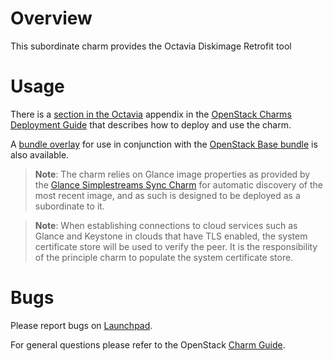 # Overview

This subordinate charm provides the Octavia Diskimage Retrofit tool

# Usage

There is a [section in the Octavia][amphora-octavia-cdg] appendix in the
[OpenStack Charms Deployment Guide][cdg] that describes how to deploy and use
the charm.

A [bundle overlay][octavia-bundle-overlay] for use in conjunction with the
[OpenStack Base bundle][openstack-base-bundle] is also available.

> **Note**: The charm relies on Glance image properties as provided by the
  [Glance Simplestreams Sync Charm][charm-gss] for automatic discovery of the
  most recent image, and as such is designed to be deployed as a subordinate to
  it.

> **Note**: When establishing connections to cloud services such as Glance and
  Keystone in clouds that have TLS enabled, the system certificate store will
  be used to verify the peer. It is the responsibility of the principle charm
  to populate the system certificate store.

# Bugs

Please report bugs on [Launchpad][lp-octavia-diskimage-retrofit].

For general questions please refer to the OpenStack [Charm Guide][cg].

<!-- LINKS -->

[cg]: https://docs.openstack.org/charm-guide/latest/
[cdg]: https://docs.openstack.org/project-deploy-guide/charm-deployment-guide/latest/
[amphora-octavia-cdg]: https://docs.openstack.org/project-deploy-guide/charm-deployment-guide/latest/app-octavia.html#amphora-image
[octavia-bundle-overlay]: https://github.com/openstack-charmers/openstack-bundles/blob/master/stable/overlays/loadbalancer-octavia.yaml
[openstack-base-bundle]: https://jujucharms.com/openstack-base/
[charm-gss]: https://jaas.ai/glance-simplestreams-sync/
[lp-octavia-diskimage-retrofit]: https://bugs.launchpad.net/charm-octavia-diskimage-retrofit/+filebug
